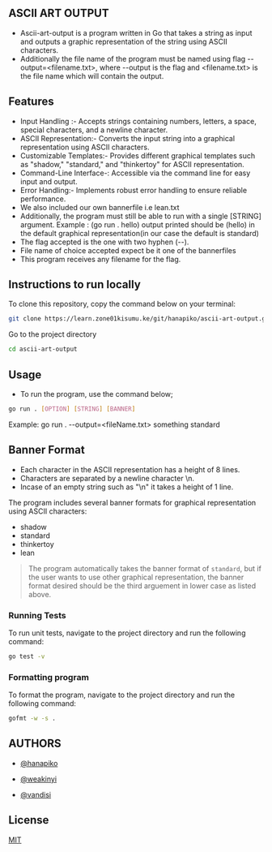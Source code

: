 ## ASCII ART OUTPUT
* Ascii-art-output is a program written in Go that takes a string as input and outputs a graphic representation of the string using ASCII characters.
* Additionally the file name of the program must be named using flag --output=<filename.txt>, where --output is the flag and <filename.txt> is the file name which will contain the output.

## Features ##
* Input Handling :-  Accepts strings containing numbers, letters, a space, special characters, and a newline character.
* ASCII Representation:- Converts the input string into a graphical representation using ASCII characters.
* Customizable Templates:- Provides different graphical templates such as "shadow," "standard," and "thinkertoy" for ASCII representation.
* Command-Line Interface-: Accessible via the command line for easy input and output.
* Error Handling:- Implements robust error handling to ensure reliable performance.
* We also included our own bannerfile i.e lean.txt
* Additionally, the program must still be able to run with a single [STRING] argument.  Example : (go run . hello) output printed should be (hello) in the default graphical representation(in our case the default is standard)
* The flag accepted is the one with two hyphen (--).
* File name of choice accepted expect be it one of the bannerfiles
* This program receives any filename for the flag.
## Instructions to run locally

To clone this repository, copy the command below on your terminal:

```bash
git clone https://learn.zone01kisumu.ke/git/hanapiko/ascii-art-output.git
```

Go to the project directory
```bash
cd ascii-art-output
```
## Usage
- To run the program, use the command below;
```bash
go run . [OPTION] [STRING] [BANNER]
```
Example: go run . --output=<fileName.txt> something standard


## Banner Format
* Each character in the ASCII representation has a height of 8 lines.
* Characters are separated by a newline character \n.
* Incase of an empty string such as "\n" it takes a height of 1 line.

The program includes several banner formats for graphical representation using ASCII characters:

* shadow
* standard
* thinkertoy
* lean

>  The program automatically takes the banner format of `standard`, but if the user wants to use other graphical representation, the banner format desired should be the third arguement in lower case as listed above.

### Running Tests
To run unit tests, navigate to the project directory and run the following command:
```bash
go test -v
```

### Formatting program
To format the program, navigate to the project directory and run the following command:
```bash
gofmt -w -s .
```

## AUTHORS
- [@hanapiko](https://learn.zone01kisumu.ke/git/hanapiko)

- [@weakinyi](https://learn.zone01kisumu.ke/git/weakinyi)

- [@vandisi](https://learn.zone01kisumu.ke/git/vandisi)

## License

[MIT](https://choosealicense.com/licenses/mit/)
